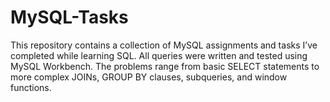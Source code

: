 # MySQL-Tasks
This repository contains a collection of MySQL assignments and tasks I’ve completed while learning SQL. All queries were written and tested using MySQL Workbench. The problems range from basic SELECT statements to more complex JOINs, GROUP BY clauses, subqueries, and window functions.

